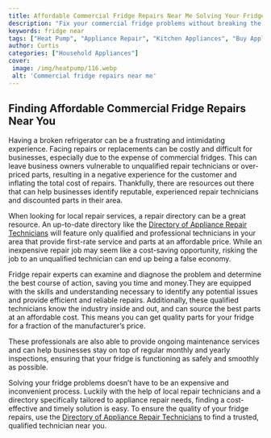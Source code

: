 ```yaml
---
title: Affordable Commercial Fridge Repairs Near Me Solving Your Fridge Problems
description: "Fix your commercial fridge problems without breaking the bank Learn how to find affordable commercial fridge repairs near you and get your appliance running efficiently again"
keywords: fridge near
tags: ["Heat Pump", "Appliance Repair", "Kitchen Appliances", "Buy Appliance"]
author: Curtis
categories: ["Household Appliances"]
cover: 
 image: /img/heatpump/116.webp
 alt: 'Commercial fridge repairs near me'
---
```

## Finding Affordable Commercial Fridge Repairs Near You
Having a broken refrigerator can be a frustrating and intimidating experience. Facing repairs or replacements can be costly and difficult for businesses, especially due to the expense of commercial fridges. This can leave business owners vulnerable to unqualified repair technicians or over-priced parts, resulting in a negative experience for the customer and inflating the total cost of repairs. Thankfully, there are resources out there that can help businesses identify reputable, experienced repair technicians and discounted parts in their area. 

When looking for local repair services, a repair directory can be a great resource. An up-to-date directory like the [Directory of Appliance Repair Technicians](./pages/appliance-repair-technicians) will feature only qualified and professional technicians in your area that provide first-rate service and parts at an affordable price. While an inexpensive repair job may seem like a cost-saving opportunity, risking the job to an unqualified technician can end up being a false economy. 

Fridge repair experts can examine and diagnose the problem and determine the best course of action, saving you time and money.They are equipped with the skills and understanding necessary to identify any potential issues and provide efficient and reliable repairs. Additionally, these qualified technicians know the industry inside and out, and can source the best parts at an affordable cost. This means you can get quality parts for your fridge for a fraction of the manufacturer’s price.

These professionals are also able to provide ongoing maintenance services and can help businesses stay on top of regular monthly and yearly inspections, ensuring that your fridge is functioning as safely and smoothly as possible. 

Solving your fridge problems doesn’t have to be an expensive and inconvenient process. Luckily with the help of local repair technicians and a directory specifically tailored to appliance repair needs, finding a cost-effective and timely solution is easy. To ensure the quality of your fridge repairs, use the [Directory of Appliance Repair Technicians](./pages/appliance-repair-technicians) to find a trusted, qualified technician near you.
